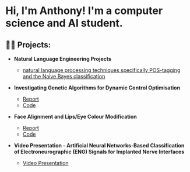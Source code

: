 <h1>Hi, I'm Anthony! I'm a computer science and AI student.</h1>

<h2>👨‍💻 Projects:</h2>

- <b>Natural Language Engineering Projects</b>
  - [natural language processing techniques specifically POS-tagging and the Naive Bayes classification](https://github.com/anthonyguerges/anthonyguerges/blob/main/Projects/NLE_project.ipynb)
  
- <b>Investigating Genetic Algorithms for Dynamic Control Optimisation</b>
  - [Report](https://github.com/anthonyguerges/anthonyguerges/blob/main/Projects/Investigating%20Genetic%20Algorithms%20for%20Dynamic%20Control%20Optimisation/AIAB%20Report%20Coursework%20No2%20CandNo%20262809.pdf) 
  - [Code](https://github.com/anthonyguerges/anthonyguerges/blob/main/Projects/Investigating%20Genetic%20Algorithms%20for%20Dynamic%20Control%20Optimisation/AIAB_Coursework_No2%20(1).ipynb) 

- <b>Face Alignment and Lips/Eye Colour Modification</b>
  - [Report](https://github.com/anthonyguerges/anthonyguerges/blob/main/Projects/Face%20Alignment%20and%20Lips%20and%20Eye%20Colour%20Modification/CV%20report.pdf)
  - [Code](https://github.com/anthonyguerges/anthonyguerges/blob/main/Projects/Face%20Alignment%20and%20Lips%20and%20Eye%20Colour%20Modification/Copy%20of%20Final_CV_code.ipynb) 

- <b>Video Presentation - Artificial Neural Networks-Based Classification of Electroneurographic (ENG) Signals for Implanted Nerve Interfaces</b>
  - [Video Presentation](https://youtu.be/5bPMPLBokOI)
